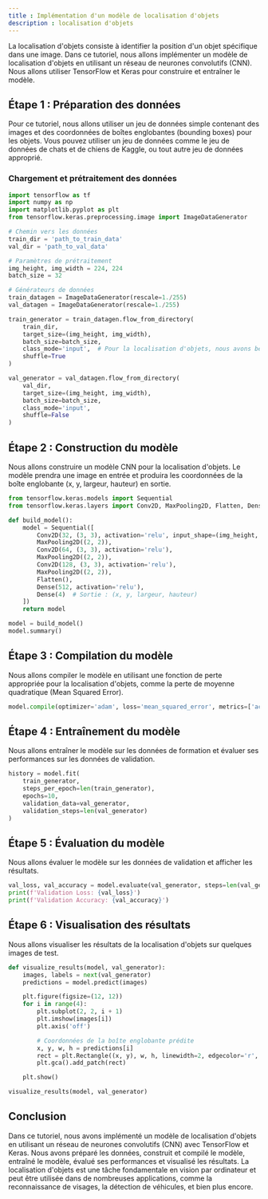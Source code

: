 ```yaml
---
title : Implémentation d'un modèle de localisation d'objets
description : localisation d'objets
---
```


La localisation d'objets consiste à identifier la position d'un objet spécifique dans une image. Dans ce tutoriel, nous allons implémenter un modèle de localisation d'objets en utilisant un réseau de neurones convolutifs (CNN). Nous allons utiliser TensorFlow et Keras pour construire et entraîner le modèle.

## Étape 1 : Préparation des données

Pour ce tutoriel, nous allons utiliser un jeu de données simple contenant des images et des coordonnées de boîtes englobantes (bounding boxes) pour les objets. Vous pouvez utiliser un jeu de données comme le jeu de données de chats et de chiens de Kaggle, ou tout autre jeu de données approprié.

### Chargement et prétraitement des données

```python
import tensorflow as tf
import numpy as np
import matplotlib.pyplot as plt
from tensorflow.keras.preprocessing.image import ImageDataGenerator

# Chemin vers les données
train_dir = 'path_to_train_data'
val_dir = 'path_to_val_data'

# Paramètres de prétraitement
img_height, img_width = 224, 224
batch_size = 32

# Générateurs de données
train_datagen = ImageDataGenerator(rescale=1./255)
val_datagen = ImageDataGenerator(rescale=1./255)

train_generator = train_datagen.flow_from_directory(
    train_dir,
    target_size=(img_height, img_width),
    batch_size=batch_size,
    class_mode='input',  # Pour la localisation d'objets, nous avons besoin des images et des coordonnées
    shuffle=True
)

val_generator = val_datagen.flow_from_directory(
    val_dir,
    target_size=(img_height, img_width),
    batch_size=batch_size,
    class_mode='input',
    shuffle=False
)

```

## Étape 2 : Construction du modèle

Nous allons construire un modèle CNN pour la localisation d'objets. Le modèle prendra une image en entrée et produira les coordonnées de la boîte englobante (x, y, largeur, hauteur) en sortie.

```python
from tensorflow.keras.models import Sequential
from tensorflow.keras.layers import Conv2D, MaxPooling2D, Flatten, Dense

def build_model():
    model = Sequential([
        Conv2D(32, (3, 3), activation='relu', input_shape=(img_height, img_width, 3)),
        MaxPooling2D((2, 2)),
        Conv2D(64, (3, 3), activation='relu'),
        MaxPooling2D((2, 2)),
        Conv2D(128, (3, 3), activation='relu'),
        MaxPooling2D((2, 2)),
        Flatten(),
        Dense(512, activation='relu'),
        Dense(4)  # Sortie : (x, y, largeur, hauteur)
    ])
    return model

model = build_model()
model.summary()

```

## Étape 3 : Compilation du modèle

Nous allons compiler le modèle en utilisant une fonction de perte appropriée pour la localisation d'objets, comme la perte de moyenne quadratique (Mean Squared Error).

```python
model.compile(optimizer='adam', loss='mean_squared_error', metrics=['accuracy'])

```

## Étape 4 : Entraînement du modèle

Nous allons entraîner le modèle sur les données de formation et évaluer ses performances sur les données de validation.

```python
history = model.fit(
    train_generator,
    steps_per_epoch=len(train_generator),
    epochs=10,
    validation_data=val_generator,
    validation_steps=len(val_generator)
)

```

## Étape 5 : Évaluation du modèle

Nous allons évaluer le modèle sur les données de validation et afficher les résultats.

```python
val_loss, val_accuracy = model.evaluate(val_generator, steps=len(val_generator))
print(f'Validation Loss: {val_loss}')
print(f'Validation Accuracy: {val_accuracy}')

```

## Étape 6 : Visualisation des résultats

Nous allons visualiser les résultats de la localisation d'objets sur quelques images de test.

```python
def visualize_results(model, val_generator):
    images, labels = next(val_generator)
    predictions = model.predict(images)

    plt.figure(figsize=(12, 12))
    for i in range(4):
        plt.subplot(2, 2, i + 1)
        plt.imshow(images[i])
        plt.axis('off')

        # Coordonnées de la boîte englobante prédite
        x, y, w, h = predictions[i]
        rect = plt.Rectangle((x, y), w, h, linewidth=2, edgecolor='r', facecolor='none')
        plt.gca().add_patch(rect)

    plt.show()

visualize_results(model, val_generator)

```

## Conclusion

Dans ce tutoriel, nous avons implémenté un modèle de localisation d'objets en utilisant un réseau de neurones convolutifs (CNN) avec TensorFlow et Keras. Nous avons préparé les données, construit et compilé le modèle, entraîné le modèle, évalué ses performances et visualisé les résultats. La localisation d'objets est une tâche fondamentale en vision par ordinateur et peut être utilisée dans de nombreuses applications, comme la reconnaissance de visages, la détection de véhicules, et bien plus encore.